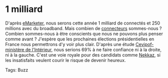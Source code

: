 # 1 milliard

D'après [eMarketer](http://www.emarketer.com/Report.aspx?bband_world_jun06), nous serons cette année 1 milliard de connectés et 250 millions avec du broadband. Mais combien de [connecteurs](http://www.tcrouzet.com/connecteurs/connecteur.php) sommes-nous ? Combien sommes-nous à être conscients que nous ne pouvons plus penser comme avant ? J'espère que les prochaines élections présidentielles en France nous permettrons d'y voir plus clair. D'après une étude [Cevipof-ministère de l'Intérieur](http://www.ifop.com/europe/sondages/opinionf/barocevipofv1.asp), nous serions 69% à ne faire confiance ni à la droite, ni à la gauche. C'est une voie royale pour des candidats comme [Nekkaz](http://blog.tcrouzet.com/2006/04/29/rachid-nekkaz-un-mec-bien/), si les insatisfaits veulent courir le risque de devenir heureux.

Tags: Buzz
